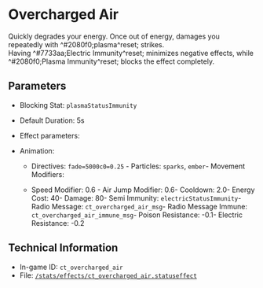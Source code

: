 # Overcharged Air

Quickly degrades your energy. Once out of energy, damages you repeatedly with ^#2080f0;plasma^reset; strikes.  
Having ^#7733aa;Electric Immunity^reset; minimizes negative effects, while ^#2080f0;Plasma Immunity^reset; blocks the effect completely.

## Parameters

- Blocking Stat: `plasmaStatusImmunity`
- Default Duration: 5s
- Effect parameters: 

- Animation: 

  - Directives: `fade=5000c0=0.25`  - Particles: `sparks`, `ember`- Movement Modifiers: 

  - Speed Modifier: 0.6  - Air Jump Modifier: 0.6- Cooldown: 2.0- Energy Cost: 40- Damage: 80- Semi Immunity: `electricStatusImmunity`- Radio Message: `ct_overcharged_air_msg`- Radio Message Immune: `ct_overcharged_air_immune_msg`- Poison Resistance: -0.1- Electric Resistance: -0.2

## Technical Information

- In-game ID: `ct_overcharged_air`
- File: [`/stats/effects/ct_overcharged_air.statuseffect`](https://github.com/Ceterai/Enternia/blob/main/stats/effects/ct_overcharged_air.statuseffect)

